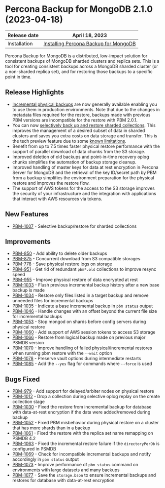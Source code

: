 # Percona Backup for MongoDB 2.1.0 (2023-04-18)

| Release date | April 18, 2023  |
|------------- | ---------------|
| Installation | [Installing Percona Backup for MongoDB](../installation.md) |


Percona Backup for MongoDB is a distributed, low-impact solution for consistent backups of MongoDB sharded clusters and replica sets. This is a tool for creating consistent backups across a MongoDB sharded cluster (or a non-sharded replica set), and for restoring those backups to a specific point in time.

## Release Highlights

* [Incremental physical backups](../features/incremental-backup.md) are now generally available enabling you to use them in production environments. Note that due to the changes in metadata files required for the restore, backups made with previous PBM versions are incompatible for the restore with PBM 2.0.1. 
* You can now [selectively back up and restore sharded collections](../features/selective-backup.md#sharded-collections). This improves the management of a desired subset of data in sharded clusters and saves you extra costs on data storage and transfer. This is the tech preview feature due to some [known limitations](../features/selective-backup.md#known-limitations).
* Benefit from up to 7.5 times faster physical restore performance with the support of parallel download of data chunks from the S3 storage.
* Improved deletion of old backups and point-in-time recovery oplog chunks simplifies the automation of backup storage cleanup.
* Improved handling of master keys for data at rest encryption in Percona Server for MongoDB and the retrieval of the key ID/secret path by PBM from a backup simplifies the environment preparation for the physical restore and improves the restore flow.
* The support of AWS tokens for the access to the S3 storage improves the security of your infrastructure and the integration with applications that interact with AWS resources via tokens.

## New Features

* [PBM-1007](https://jira.percona.com/browse/PBM-1007) - Selective backup/restore for sharded collections

## Improvements

* [PBM-850](https://jira.percona.com/browse/PBM-850) - Add ability to delete older backups
* [PBM-875](https://jira.percona.com/browse/PBM-875) - Concurrent download from S3 compatible storages
* [PBM-778](https://jira.percona.com/browse/PBM-778) - Save physical restore logs on storage
* [PBM-951](https://jira.percona.com/browse/PBM-951) - Get rid of redundant `pbm*.old` collections to improve resync speed
* [PBM-955](https://jira.percona.com/browse/PBM-955) - Improve physical restore of data encrypted at rest
* [PBM-1033](https://jira.percona.com/browse/PBM-1033) - Flush previous incremental backup history after a new base backup is made 
* [PBM-1034](https://jira.percona.com/browse/PBM-1034) - Restore only files listed in a target backup and remove unneeded files for incremental backups
* [PBM-1035](https://jira.percona.com/browse/PBM-1035) - Indicate a base incremental backup in `pbm status` output
* [PBM-1046](https://jira.percona.com/browse/PBM-1046) - Handle changes with an offset beyond the current file size for incremental backups
* [PBM-1053](https://jira.percona.com/browse/PBM-1053) - Stop mongod on shards before config servers during physical restore
* [PBM-1060](https://jira.percona.com/browse/PBM-1060) - Add support of AWS session tokens to access S3 storage
* [PBM-1066](https://jira.percona.com/browse/PBM-1066) - Restore from logical backup made on previous major PSMDB version
* [PBM-1070](https://jira.percona.com/browse/PBM-1070) - Improve handling of failed physical/incremental restores when running pbm restore with the `--wait` option 
* [PBM-1078](https://jira.percona.com/browse/PBM-1078) - Preserve vault options during intermediate restarts
* [PBM-1085](https://jira.percona.com/browse/PBM-1085) - Add the `--yes` flag for commands where `--force` is used

## Bugs Fixed

* [PBM-979](https://jira.percona.com/browse/PBM-979) - Add support for delayed/arbiter nodes on physical restore
* [PBM-1012](https://jira.percona.com/browse/PBM-1012) - Drop a collection during selective oplog replay on the create collection stage
* [PBM-1030](https://jira.percona.com/browse/PBM-1030) - Fixed the restore from incremental backup for database with data-at-rest encryption if the data were added/removed during backup
* [PBM-1052](https://jira.percona.com/browse/PBM-1052) - Fixed PBM misbehavior during physical restore on a cluster that has more shards than in a backup
* [PBM-1061](https://jira.percona.com/browse/PBM-1061) - Fixed the restore with the replica set name remapping on PSMDB 4.2
* [PBM-1063](https://jira.percona.com/browse/PBM-1063) - Fixed the incremental restore failure if the `directoryPerDb` is configured in PSMDB 
* [PBM-1069](https://jira.percona.com/browse/PBM-1069) - Check for incompatible incremental backups and notify accordingly in `pbm status` output
* [PBM-1073](https://jira.percona.com/browse/PBM-1073) - Improve performance of `pbm status` command on environments with large datasets and many backups
* [PBM-1077](https://jira.percona.com/browse/PBM-1077) - Save the `storage.bson` to ensure incremental backups and restores for database with data-at-rest encryption

 